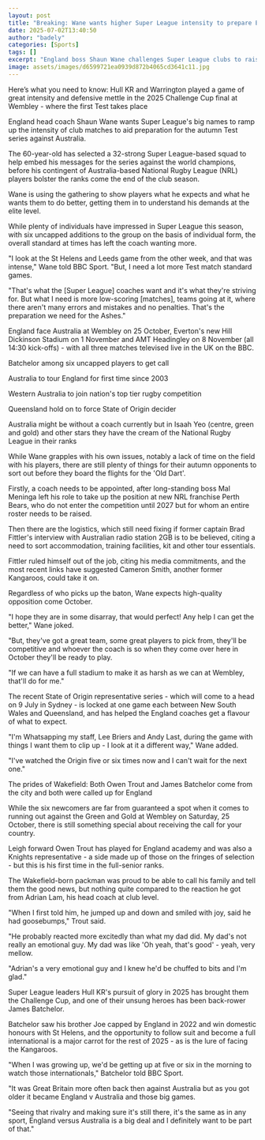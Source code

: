 ```yaml
---
layout: post
title: "Breaking: Wane wants higher Super League intensity to prepare England for Ashes"
date: 2025-07-02T13:40:50
author: "badely"
categories: [Sports]
tags: []
excerpt: "England boss Shaun Wane challenges Super League clubs to raise their intensity to help prepare for Australia this autumn."
image: assets/images/d6599721ea0939d872b4065cd3641c11.jpg
---
```


Here’s what you need to know: Hull KR and Warrington played a game of great intensity and defensive mettle in the 2025 Challenge Cup final at Wembley - where the first Test takes place

England head coach Shaun Wane wants Super League's big names to ramp up the intensity of club matches to aid preparation for the autumn Test series against Australia.

The 60-year-old has selected a 32-strong Super League-based squad to help embed his messages for the series against the world champions, before his contingent of Australia-based National Rugby League (NRL) players bolster the ranks come the end of the club season.

Wane is using the gathering to show players what he expects and what he wants them to do better, getting them in to understand his demands at the elite level.

While plenty of individuals have impressed in Super League this season, with six uncapped additions to the group on the basis of individual form, the overall standard at times has left the coach wanting more.

"I look at the St Helens and Leeds game from the other week, and that was intense," Wane told BBC Sport. "But, I need a lot more Test match standard games.

"That's what the [Super League] coaches want and it's what they're striving for. But what I need is more low-scoring [matches], teams going at it, where there aren't many errors and mistakes and no penalties. That's the preparation we need for the Ashes."

England face Australia at Wembley on 25 October, Everton's new Hill Dickinson Stadium on 1 November and AMT Headingley on 8 November (all 14:30 kick-offs) - with all three matches televised live in the UK on the BBC.

Batchelor among six uncapped players to get call

Australia to tour England for first time since 2003

Western Australia to join nation's top tier rugby competition

Queensland hold on to force State of Origin decider

Australia might be without a coach currently but in Isaah Yeo (centre, green and gold) and other stars they have the cream of the National Rugby League in their ranks

While Wane grapples with his own issues, notably a lack of time on the field with his players, there are still plenty of things for their autumn opponents to sort out before they board the flights for the 'Old Dart'.

Firstly, a coach needs to be appointed, after long-standing boss Mal Meninga left his role to take up the position at new NRL franchise Perth Bears, who do not enter the competition until 2027 but for whom an entire roster needs to be raised.

Then there are the logistics, which still need fixing if former captain Brad Fittler's interview with Australian radio station 2GB is to be believed, citing a need to sort accommodation, training facilities, kit and other tour essentials.

Fittler ruled himself out of the job, citing his media commitments, and the most recent links have suggested Cameron Smith, another former Kangaroos, could take it on.

Regardless of who picks up the baton, Wane expects high-quality opposition come October.

"I hope they are in some disarray, that would perfect! Any help I can get the better," Wane joked.

"But, they've got a great team, some great players to pick from, they'll be competitive and whoever the coach is so when they come over here in October they'll be ready to play.

"If we can have a full stadium to make it as harsh as we can at Wembley, that'll do for me."

The recent State of Origin representative series - which will come to a head on 9 July in Sydney - is locked at one game each between New South Wales and Queensland, and has helped the England coaches get a flavour of what to expect.

"I'm Whatsapping my staff, Lee Briers and Andy Last, during the game with things I want them to clip up - I look at it a different way," Wane added.

"I've watched the Origin five or six times now and I can't wait for the next one."

The prides of Wakefield: Both Owen Trout and James Batchelor come from the city and both were called up for England

While the six newcomers are far from guaranteed a spot when it comes to running out against the Green and Gold at Wembley on Saturday, 25 October, there is still something special about receiving the call for your country.

Leigh forward Owen Trout has played for England academy and was also a Knights representative - a side made up of those on the fringes of selection - but this is his first time in the full-senior ranks.

The Wakefield-born packman was proud to be able to call his family and tell them the good news, but nothing quite compared to the reaction he got from Adrian Lam, his head coach at club level.

"When I first told him, he jumped up and down and smiled with joy, said he had goosebumps," Trout said.

"He probably reacted more excitedly than what my dad did. My dad's not really an emotional guy. My dad was like 'Oh yeah, that's good' - yeah, very mellow.

"Adrian's a very emotional guy and I knew he'd be chuffed to bits and I'm glad."

Super League leaders Hull KR's pursuit of glory in 2025 has brought them the Challenge Cup, and one of their unsung heroes has been back-rower James Batchelor.

Batchelor saw his brother Joe capped by England in 2022 and win domestic honours with St Helens, and the opportunity to follow suit and become a full international is a major carrot for the rest of 2025 - as is the lure of facing the Kangaroos.

"When I was growing up, we'd be getting up at five or six in the morning to watch those internationals," Batchelor told BBC Sport.

"It was Great Britain more often back then against Australia but as you got older it became England v Australia and those big games.

"Seeing that rivalry and making sure it's still there, it's the same as in any sport, England versus Australia is a big deal and I definitely want to be part of that."

